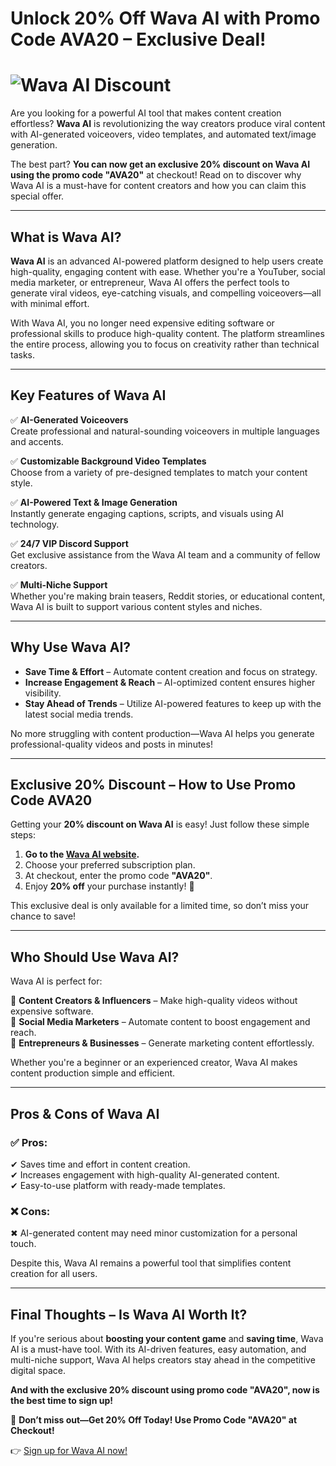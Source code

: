 # **Unlock 20% Off Wava AI with Promo Code AVA20 – Exclusive Deal!**

# ![Wava AI Discount](https://i.imgur.com/wow-ALsayax.jpg)

Are you looking for a powerful AI tool that makes content creation effortless? **Wava AI** is revolutionizing the way creators produce viral content with AI-generated voiceovers, video templates, and automated text/image generation.  

The best part? **You can now get an exclusive 20% discount on Wava AI using the promo code "AVA20"** at checkout! Read on to discover why Wava AI is a must-have for content creators and how you can claim this special offer.  

---

## **What is Wava AI?**  

**Wava AI** is an advanced AI-powered platform designed to help users create high-quality, engaging content with ease. Whether you're a YouTuber, social media marketer, or entrepreneur, Wava AI offers the perfect tools to generate viral videos, eye-catching visuals, and compelling voiceovers—all with minimal effort.  

With Wava AI, you no longer need expensive editing software or professional skills to produce high-quality content. The platform streamlines the entire process, allowing you to focus on creativity rather than technical tasks.  

---

## **Key Features of Wava AI**  

✅ **AI-Generated Voiceovers**  
Create professional and natural-sounding voiceovers in multiple languages and accents.  

✅ **Customizable Background Video Templates**  
Choose from a variety of pre-designed templates to match your content style.  

✅ **AI-Powered Text & Image Generation**  
Instantly generate engaging captions, scripts, and visuals using AI technology.  

✅ **24/7 VIP Discord Support**  
Get exclusive assistance from the Wava AI team and a community of fellow creators.  

✅ **Multi-Niche Support**  
Whether you're making brain teasers, Reddit stories, or educational content, Wava AI is built to support various content styles and niches.  

---

## **Why Use Wava AI?**  

- **Save Time & Effort** – Automate content creation and focus on strategy.  
- **Increase Engagement & Reach** – AI-optimized content ensures higher visibility.  
- **Stay Ahead of Trends** – Utilize AI-powered features to keep up with the latest social media trends.  

No more struggling with content production—Wava AI helps you generate professional-quality videos and posts in minutes!  

---

## **Exclusive 20% Discount – How to Use Promo Code AVA20**  

Getting your **20% discount on Wava AI** is easy! Just follow these simple steps:  

1. **Go to the [Wava AI website](https://www.wava.ai/).**  
2. Choose your preferred subscription plan.  
3. At checkout, enter the promo code **"AVA20"**.  
4. Enjoy **20% off** your purchase instantly! 🎉  

This exclusive deal is only available for a limited time, so don’t miss your chance to save!  

---

## **Who Should Use Wava AI?**  

Wava AI is perfect for:  

🎥 **Content Creators & Influencers** – Make high-quality videos without expensive software.  
📢 **Social Media Marketers** – Automate content to boost engagement and reach.  
🏢 **Entrepreneurs & Businesses** – Generate marketing content effortlessly.  

Whether you're a beginner or an experienced creator, Wava AI makes content production simple and efficient.  

---

## **Pros & Cons of Wava AI**  

### ✅ **Pros:**  
✔ Saves time and effort in content creation.  
✔ Increases engagement with high-quality AI-generated content.  
✔ Easy-to-use platform with ready-made templates.  

### ❌ **Cons:**  
✖ AI-generated content may need minor customization for a personal touch.  

Despite this, Wava AI remains a powerful tool that simplifies content creation for all users.  

---

## **Final Thoughts – Is Wava AI Worth It?**  

If you're serious about **boosting your content game** and **saving time**, Wava AI is a must-have tool. With its AI-driven features, easy automation, and multi-niche support, Wava AI helps creators stay ahead in the competitive digital space.  

**And with the exclusive 20% discount using promo code "AVA20", now is the best time to sign up!**  

🎯 **Don’t miss out—Get 20% Off Today! Use Promo Code "AVA20" at Checkout!**  

👉 [Sign up for Wava AI now!](https://www.wava.ai/)  
